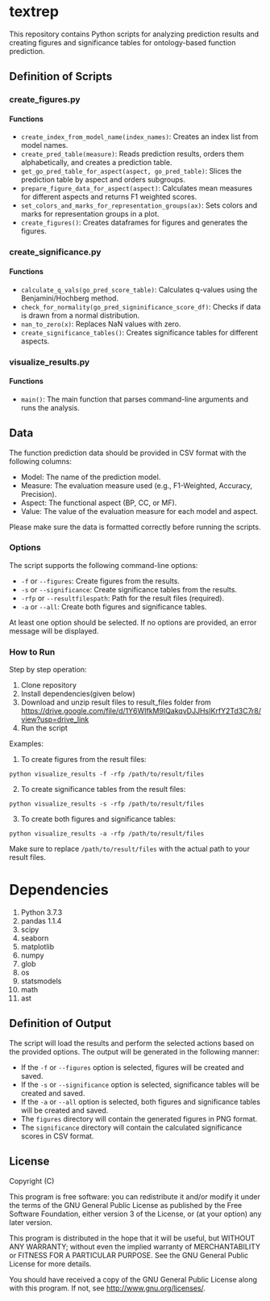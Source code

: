 # textrep

This repository contains Python scripts for analyzing prediction results and creating figures and significance tables for ontology-based function prediction.

## Definition of Scripts

### create_figures.py

#### Functions

- `create_index_from_model_name(index_names)`: Creates an index list from model names.
- `create_pred_table(measure)`: Reads prediction results, orders them alphabetically, and creates a prediction table.
- `get_go_pred_table_for_aspect(aspect, go_pred_table)`: Slices the prediction table by aspect and orders subgroups.
- `prepare_figure_data_for_aspect(aspect)`: Calculates mean measures for different aspects and returns F1 weighted scores.
- `set_colors_and_marks_for_representation_groups(ax)`: Sets colors and marks for representation groups in a plot.
- `create_figures()`: Creates dataframes for figures and generates the figures.

### create_significance.py

#### Functions

- `calculate_q_vals(go_pred_score_table)`: Calculates q-values using the Benjamini/Hochberg method.
- `check_for_normality(go_pred_signinificance_score_df)`: Checks if data is drawn from a normal distribution.
- `nan_to_zero(x)`: Replaces NaN values with zero.
- `create_significance_tables()`: Creates significance tables for different aspects.

### visualize_results.py

#### Functions

- `main()`: The main function that parses command-line arguments and runs the analysis.

## Data

The function prediction data should be provided in CSV format with the following columns:

- Model: The name of the prediction model.
- Measure: The evaluation measure used (e.g., F1-Weighted, Accuracy, Precision).
- Aspect: The functional aspect (BP, CC, or MF).
- Value: The value of the evaluation measure for each model and aspect.

Please make sure the data is formatted correctly before running the scripts.

### Options

The script supports the following command-line options:

- `-f` or `--figures`: Create figures from the results.
- `-s` or `--significance`: Create significance tables from the results.
- `-rfp` or `--resultfilespath`: Path for the result files (required).
- `-a` or `--all`: Create both figures and significance tables.

At least one option should be selected. If no options are provided, an error message will be displayed.

### How to Run

Step by step operation:
  1. Clone repository
  2. Install dependencies(given below)
  3. Download and unzip result files to result_files folder from https://drive.google.com/file/d/1Y6WIfkM9IQakqvDJJHsIKrfY2Td3C7r8/view?usp=drive_link
  4. Run the script

Examples:

1. To create figures from the result files:

```
python visualize_results -f -rfp /path/to/result/files
```

2. To create significance tables from the result files:

```
python visualize_results -s -rfp /path/to/result/files
```

3. To create both figures and significance tables:

```
python visualize_results -a -rfp /path/to/result/files
```

Make sure to replace `/path/to/result/files` with the actual path to your result files.

# Dependencies
 1.	Python 3.7.3
 2.	pandas 1.1.4
 3.	scipy
 4.	seaborn
 5.	matplotlib
 6.	numpy
 7.	glob
 8.	os
 9.	statsmodels
 10.	math
 11.	ast

## Definition of Output

The script will load the results and perform the selected actions based on the provided options. The output will be generated in the following manner:

- If the `-f` or `--figures` option is selected, figures will be created and saved.
- If the `-s` or `--significance` option is selected, significance tables will be created and saved.
- If the `-a` or `--all` option is selected, both figures and significance tables will be created and saved.
- The `figures` directory will contain the generated figures in PNG format.
- The `significance` directory will contain the calculated significance scores in CSV format.

## License

Copyright (C)

This program is free software: you can redistribute it and/or modify it under the terms of the GNU General Public License as published by the Free Software Foundation, either version 3 of the License, or (at your option) any later version.

This program is distributed in the hope that it will be useful, but WITHOUT ANY WARRANTY; without even the implied warranty of MERCHANTABILITY or FITNESS FOR A PARTICULAR PURPOSE. See the GNU General Public License for more details.

You should have received a copy of the GNU General Public License along with this program. If not, see http://www.gnu.org/licenses/.
